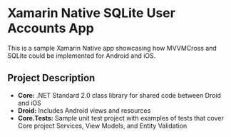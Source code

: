 # Xamarin Native SQLite User Accounts App

This is a sample Xamarin Native app showcasing how MVVMCross and SQLite could be implemented for Android and iOS.

## Project Description
- **Core:** .NET Standard 2.0 class library for shared code between Droid and iOS
- **Droid:** Includes Android views and resources
- **Core.Tests:** Sample unit test project with examples of tests that cover Core project Services, View Models, and Entity Validation
